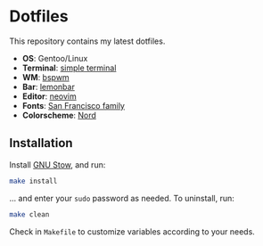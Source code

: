 # Dotfiles

This repository contains my latest dotfiles.

- **OS**: Gentoo/Linux
- **Terminal**: [simple terminal](https://st.suckless.org/)
- **WM**: [bspwm](https://github.com/baskerville/bspwm)
- **Bar**: [lemonbar](https://github.com/LemonBoy/bar)
- **Editor**: [neovim](https://neovim.io/)
- **Fonts**: [San Francisco family](https://github.com/windyboy1704/San-Francisco-family)
- **Colorscheme**: [Nord](https://github.com/arcticicestudio/nord)

## Installation

Install [GNU Stow](https://www.gnu.org/software/stow/), and run:

```sh
make install
```

... and enter your `sudo` password as needed. To uninstall, run:

```sh
make clean
```

Check in `Makefile` to customize variables according to your needs.

